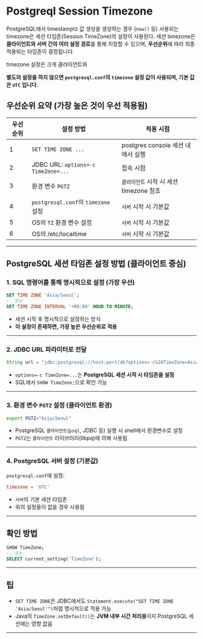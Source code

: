 # Postgreql Session Timezone

PostgreSQL에서 timestamptz 값 생성을 생성하는 경우 (`now()` 등) 사용되는 timezone은 세션 타임존(Session TimeZone)의 설정이 사용된다.
세션 timezone은 **클라이언트와 서버 간의 여러 설정 경로**를 통해 지정할 수 있으며, **우선순위**에 따라 최종 적용되는 타임존이 결정됩니다.

timezone 설정은 크게 클라이언트와 

**별도의 설정을 하지 않으면 `postgresql.conf`의 `timezone` 설정 값이 사용되며, 기본 값은 `UTC` 입니다.**

## 우선순위 요약 (가장 높은 것이 우선 적용됨)

| 우선순위 | 설정 방법                       | 적용 시점   |
| ---- | ----------------------------------- | ----------- |
| 1    | `SET TIME ZONE ...`                 | postgres console 세션 내에서 실행 |
| 2    | JDBC URL: `options=-c TimeZone=...` | 접속 시점 |
| 3    | 환경 변수 `PGTZ`                    | `클라이언트` 시작 시 세션 timezone 참조 |
| 4    | `postgresql.conf`의 `timezone` 설정 | `서버` 시작 시 기본값 |
| 5    | OS의 `TZ` 환경 변수 설정 | `서버` 시작 시 기본값 |
| 6    | OS의 /etc/localtime | `서버` 시작 시 기본값 |

---

## PostgreSQL 세션 타임존 설정 방법 (클라이언트 중심)

### 1. **SQL 명령어를 통해 명시적으로 설정** (가장 우선)

```sql
SET TIME ZONE 'Asia/Seoul';
-- 또는
SET TIME ZONE INTERVAL '+09:00' HOUR TO MINUTE;
```

* 세션 시작 후 명시적으로 설정하는 방식
* **이 설정이 존재하면, 가장 높은 우선순위로 적용**

---

### 2. **JDBC URL 파라미터로 전달**

```java
String url = "jdbc:postgresql://host:port/db?options=-c%20TimeZone=Asia/Seoul";
```

* `options=-c TimeZone=...`는 **PostgreSQL 세션 시작 시 타임존을 설정**
* SQL에서 `SHOW TimeZone;`으로 확인 가능

---

### 3. **환경 변수 `PGTZ` 설정 (클라이언트 환경)**

```bash
export PGTZ="Asia/Seoul"
```

* PostgreSQL `클라이언트`(`psql`, JDBC 등) 실행 시 shell에서 환경변수로 설정
* `PGTZ`는 `클라이언트` 라이브러리(libpq)에 의해 사용됨

---

### 4. **PostgreSQL 서버 설정 (기본값)**

`postgresql.conf`에 설정:

```conf
timezone = 'UTC'
```

* `서버`의 기본 세션 타임존
* 위의 설정들이 없을 경우 사용됨

---

## 확인 방법

```sql
SHOW TimeZone;
-- 또는
SELECT current_setting('TimeZone');
```

---

## 팁

* `SET TIME ZONE`은 JDBC에서도 `Statement.execute("SET TIME ZONE 'Asia/Seoul'")`처럼 명시적으로 적용 가능
* Java의 `TimeZone.setDefault()`는 **JVM 내부 시간 처리용**이지 PostgreSQL 세션에는 영향 없음

---
